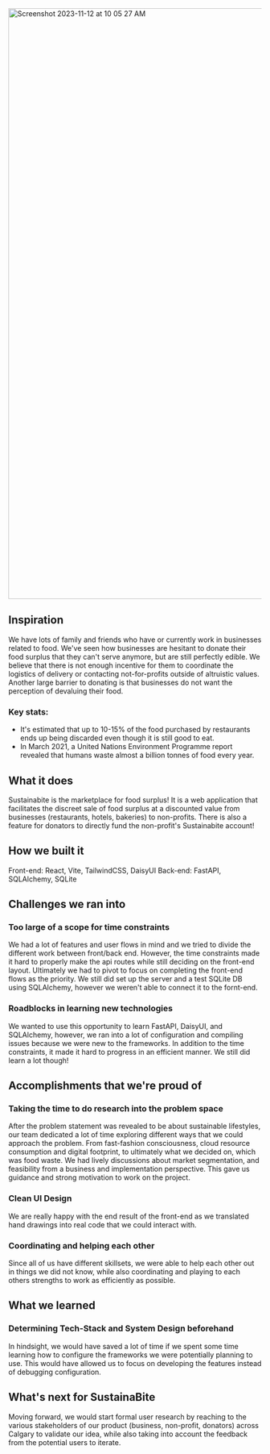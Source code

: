 <img width="1172" alt="Screenshot 2023-11-12 at 10 05 27 AM" src="https://github.com/HiltonLuu/SustainaBite/assets/60626050/dcebe256-c127-4a58-a598-045d581226a0">

## Inspiration


We have lots of family and friends who have or currently work in businesses related to food. We've seen how businesses are hesitant to donate their food surplus that they can't serve anymore, but are still perfectly edible. We believe that there is not enough incentive for them to coordinate the logistics of delivery or contacting not-for-profits outside of altruistic values. Another large barrier to donating is that businesses do not want the perception of devaluing their food. 

### Key stats:

- It's estimated that up to 10-15% of the food purchased by restaurants ends up being discarded even though it is still good to eat.
- In March 2021, a United Nations Environment Programme report revealed that humans waste almost a billion tonnes of food every year.  

## What it does

Sustainabite is the marketplace for food surplus! It is a web application that facilitates the discreet sale of food surplus at a discounted value from businesses (restaurants, hotels, bakeries) to non-profits. There is also a feature for donators to directly fund the non-profit's Sustainabite account!

## How we built it

Front-end: React, Vite, TailwindCSS, DaisyUI
Back-end: FastAPI, SQLAlchemy, SQLite

## Challenges we ran into

### Too large of a scope for time constraints

We had a lot of features and user flows in mind and we tried to divide the different work between front/back end. However, the time constraints made it hard to properly make the api routes while still deciding on the front-end layout. Ultimately we had to pivot to focus on completing the front-end flows as the priority. We still did set up the server and a test SQLite DB using SQLAlchemy, however we weren't able to connect it to the fornt-end.  

### Roadblocks in learning new technologies

We wanted to use this opportunity to learn FastAPI, DaisyUI, and SQLAlchemy, however, we ran into a lot of configuration and compiling issues because we were new to the frameworks. In addition to the time constraints, it made it hard to progress in an efficient manner. We still did learn a lot though!

## Accomplishments that we're proud of

### Taking the time to do research into the problem space

After the problem statement was revealed to be about sustainable lifestyles, our team dedicated a lot of time exploring different ways that we could approach the problem. From fast-fashion consciousness, cloud resource consumption and digital footprint, to ultimately what we decided on, which was food waste. We had lively discussions about market segmentation, and feasibility from a business and implementation perspective. This gave us guidance and strong motivation to work on the project.

### Clean UI Design

We are really happy with the end result of the front-end as we translated hand drawings into real code that we could interact with.

### Coordinating and helping each other

Since all of us have different skillsets, we were able to help each other out in things we did not know, while also coordinating and playing to each others strengths to work as efficiently as possible.

## What we learned

### Determining Tech-Stack and System Design beforehand

In hindsight, we would have saved a lot of time if we spent some time learning how to configure the frameworks we were potentially planning to use. This would have allowed us to focus on developing the features instead of debugging configuration.

## What's next for SustainaBite

Moving forward, we would start formal user research by reaching to the various stakeholders of our product (business, non-profit, donators) across Calgary to validate our idea, while also taking into account the feedback from the potential users to iterate.
